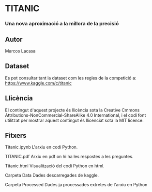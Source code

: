 # TITANIC
### Una nova aproximació a la millora de la precisió

## Autor
Marcos Lacasa

## Dataset
Es pot consultar tant la dataset com les regles de la competició a:
https://www.kaggle.com/c/titanic

## Llicència

El contingut d'aquest projecte és llicència sota la Creative Cmmons Attributions-NonCommercial-ShareAlike 4.0 International, i el codi font utilitzat per mostrar aquest contingut és llicenciat sota la MIT licence.

## Fitxers

Titanic.ipynb
L'arxiu en codi Python.

TITANIC.pdf
Arxiu en pdf on hi ha les respostes a les preguntes.

Titanic.html
Visualització del codi Python en html.

Carpeta Data
Dades descarregades de kaggle.

Carpeta Processed
Dades ja processades extretes de l'arxiu en Python
